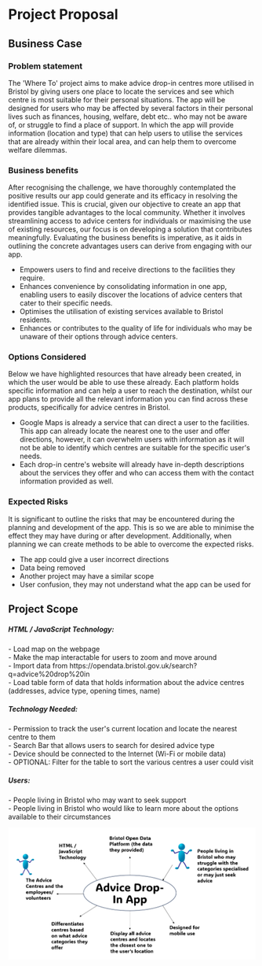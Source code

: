 # Project Proposal

## Business Case

### Problem statement
The 'Where To' project aims to make advice drop-in centres more utilised in Bristol by giving users one place to locate the services and see which centre is most suitable for their personal situations. The app will be designed for users who may be affected by several factors in their personal lives such as finances, housing, welfare, debt etc.. who may not be aware of, or struggle to find a place of support. In which the app will provide information (location and type) that can help users to utilise the services that are already within their local area, and can help them to overcome welfare dilemmas. 


### Business benefits
After recognising the challenge, we have thoroughly contemplated the positive results our app could generate and its efficacy in resolving the identified issue. This is crucial, given our objective to create an app that provides tangible advantages to the local community. Whether it involves streamlining access to advice centers for individuals or maximising the use of existing resources, our focus is on developing a solution that contributes meaningfully. Evaluating the business benefits is imperative, as it aids in outlining the concrete advantages users can derive from engaging with our app.

- Empowers users to find and receive directions to the facilities they require.
- Enhances convenience by consolidating information in one app, enabling users to easily discover the locations of advice centers that cater to their specific needs.
- Optimises the utilisation of existing services available to Bristol residents.
- Enhances or contributes to the quality of life for individuals who may be unaware of their options through advice centers.
  

### Options Considered
Below we have highlighted resources that have already been created, in which the user would be able to use these already. Each platform holds specific information and can help a user to reach the destination, whilst our app plans to provide all the relevant information you can find across these products, specifically for advice centres in Bristol. 

- Google Maps is already a service that can direct a user to the facilities. This app can already locate the nearest one to the user and offer directions, however, it can overwhelm users with information as it will not be able to identify which centres are suitable for the specific user's needs. 
- Each drop-in centre's website will already have in-depth descriptions about the services they offer and who can access them with the contact information provided as well.


### Expected Risks
It is significant to outline the risks that may be encountered during the planning and development of the app. This is so we are able to minimise the effect they may have during or after development. Additionally, when planning we can create methods to be able to overcome the expected risks. 

- The app could give a user incorrect directions
- Data being removed
- Another project may have a similar scope
- User confusion, they may not understand what the app can be used for 

## Project Scope
<h5>HTML / JavaScript Technology:</h5>
- Load map on the webpage <BR>
- Make the map interactable for users to zoom and move around<BR>
- Import data from https://opendata.bristol.gov.uk/search?q=advice%20drop%20in<BR>
- Load table form of data that holds information about the advice centres (addresses, advice type, opening times, name)

<H5>Technology Needed:</H5>
- Permission to track the user's current location and locate the nearest centre to them<BR>
- Search Bar that allows users to search for desired advice type<BR>
- Device should be connected to the Internet (Wi-Fi or mobile data)<BR>
- OPTIONAL: Filter for the table to sort the various centres a user could visit


<H5>Users:</H5>
- People living in Bristol who may want to seek support<BR>
- People living in Bristol who would like to learn more about the options available to their circumstances

  


![Insert your context diagram here](images/context.png)

